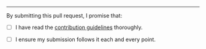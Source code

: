 
---- 

By submitting this pull request, I promise that:

- [ ] I have read the [contribution guidelines](https://github.com/mischah/awesome-open-source-supporting/blob/master/.github/contributing.md) thoroughly.
- [ ] I ensure my submission follows it each and every point. 

